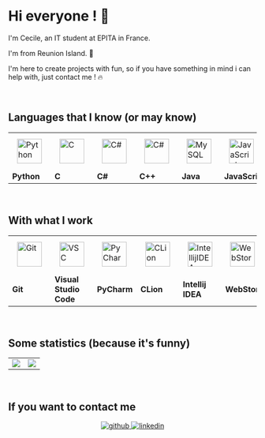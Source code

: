 # Hi everyone ! 👋

<!--
**cesourcile/cesourcile** is a ✨ _special_ ✨ repository because its `README.md` (this file) appears on your GitHub profile.

Here are some ideas to get you started:

- 🔭 I’m currently working on ...
- 🌱 I’m currently learning ...
- 👯 I’m looking to collaborate on ...
- 🤔 I’m looking for help with ...
- 💬 Ask me about ...
- 📫 How to reach me: ...
- 😄 Pronouns: ...
- ⚡ Fun fact: ...
-->

I'm Cecile, an IT student at EPITA in France.

I'm from Reunion Island. 🌋

I'm here to create projects with fun, so if you have something in mind i can help with, just contact me ! 🔥

<br/>

## Languages that I know (or may know)

<div align="center">
<table>
  <tr>
    <td><img style="margin: 10px" src="https://profilinator.rishav.dev/skills-assets/python-original.svg" alt="Python" height="50" /></td>
    <td><img style="margin: 10px" src="https://profilinator.rishav.dev/skills-assets/c-original.svg" alt="C" height="50" /></td>
    <td><img style="margin: 10px" src="https://profilinator.rishav.dev/skills-assets/csharp-original.svg" alt="C#" height="50" /></td>
    <td><img style="margin: 10px" src="https://profilinator.rishav.dev/skills-assets/cplusplus-original.svg" alt="C#" height="50" /></td>
    <td><img style="margin: 10px" src="https://profilinator.rishav.dev/skills-assets/java-original-wordmark.svg" alt="MySQL" height="50" /></td>
    <td><img style="margin: 10px" src="https://profilinator.rishav.dev/skills-assets/javascript-original.svg" alt="JavaScript" height="50" /></td>
    <td><img style="margin: 10px" src="https://profilinator.rishav.dev/skills-assets/html5-original-wordmark.svg" alt="HTML5" height="50" /></td>
    <td><img style="margin: 10px" src="https://profilinator.rishav.dev/skills-assets/mysql-original-wordmark.svg" alt="MySQL" height="50" /></td>
  </tr>

  <tr>
    <td><b>Python</b></td>
    <td><b>C</b></td>
    <td><b>C#</b></td>
    <td><b>C++</b></td>
    <td><b>Java</b></td>
    <td><b>JavaScript</b></td>
    <td><b>HTML</b></td>
    <td><b>MySQL</b></td>
  </tr>
  
  </table>
</div>

<br/>


## With what I work

<div align="center">
<table>
  <tr>
    <td><img style="margin: 10px" src="https://profilinator.rishav.dev/skills-assets/git-scm-icon.svg" alt="Git" height="50" /></td>
    <td><img style="margin: 10px" src="https://madrau.fr/Github-Icons/vsc.svg" alt="VSC" height="50" /></td>
    <td><img style="margin: 10px" src="https://madrau.fr/Github-Icons/pycharm.svg" alt="PyCharm" height="50" /></td>
    <td><img style="margin: 10px" src="https://madrau.fr/Github-Icons/clion.svg" alt="CLion" height="50" /></td>
    <td><img style="margin: 10px" src="https://madrau.fr/Github-Icons/intellij.svg" alt="IntellijIDEA" height="50" /></td>
    <td><img style="margin: 10px" src="https://madrau.fr/Github-Icons/webstorm.svg" alt="WebStorm" height="50" /></td>
  </tr>

  <tr>
    <td><b>Git</b></td>
    <td><b>Visual Studio Code</b></td>
    <td><b>PyCharm</b></td>
    <td><b>CLion</b></td>
    <td><b>Intellij IDEA</b></td>
    <td><b>WebStorm</b></td>
  </tr>
  
  </table>
</div>

<br/>

## Some statistics (because it's funny)
  
<div align="center">
  <table>
    <tr>
      <td><img src="https://github-readme-stats.vercel.app/api?username=cesourcile&show_icons=true&theme=radical&count_private=true" /></td>
      <td><img src="https://github-readme-stats.vercel.app/api/top-langs/?username=cesourcile&theme=radical&hide_langs_below=8&count_private=true" /></td>
    </tr>
  </table>
  </div>

<br/>  
  
## If you want to contact me
  
<div align="center">
<a href="https://github.com/cesourcile" target="_blank">
<img src=https://img.shields.io/badge/github-%2324292e.svg?&style=for-the-badge&logo=github&logoColor=white alt=github style="margin-bottom: 5px;" />
</a>
<a href="https://www.linkedin.com/in/cecile-cadet/" target="_blank">
<img src=https://img.shields.io/badge/linkedin-%231E77B5.svg?&style=for-the-badge&logo=linkedin&logoColor=white alt=linkedin style="margin-bottom: 5px;" />
</a>  
</div>  


